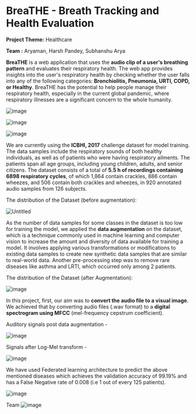 # BreaTHE - Breath Tracking and Health Evaluation

**Project Theme:** Healthcare

**Team :** Aryaman, Harsh Pandey, Subhanshu Arya

**BreaTHE** is a web application that uses the **audio clip of a user's breathing pattern** and evaluates their respiratory health. The web app provides insights into the user's respiratory health by checking whether the user falls into any of the following categories: **Bronchiolitis, Pneumonia, URTI, COPD, or Healthy**. BreaTHE has the potential to help people manage their respiratory health, especially in the current global pandemic, where respiratory illnesses are a significant concern to the whole humanity.

![image](https://github.com/Aryaman-Arya/BreaTHE/assets/85841043/558436c8-5435-43b9-9536-7e91b43cf7a4)

![image](https://github.com/Aryaman-Arya/BreaTHE/assets/85841043/eb3dd40b-d2a1-4f8e-804f-2ab6becba042)

![image](https://github.com/Aryaman-Arya/BreaTHE/assets/85841043/bbd351e7-4b8b-4923-ab68-33a43313c4f5)

We are currently using the **ICBHI, 2017** challenge dataset for model training. The data samples include the respiratory sounds of both healthy individuals, as well as of patients who were having respiratory ailments. The patients span all age groups, including young children, adults, and senior citizens. The dataset consists of a total of **5.5 h of recordings containing 6898 respiratory cycles**, of which 1,864 contain crackles, 886 contain wheezes, and 506 contain both crackles and wheezes, in 920 annotated audio samples from 126 subjects.

The distribution of the Dataset (before augmentation):

![Untitled](https://user-images.githubusercontent.com/75626387/229480543-113d512b-8309-4371-beba-24b1692fac0a.png)

As the number of data samples for some classes in the dataset is too low for training the model, we applied the **data augmentation** on the dataset, which is a technique commonly used in machine learning and computer vision to increase the amount and diversity of data available for training a model. It involves applying various transformations or modifications to existing data samples to create new synthetic data samples that are similar to real-world data. Another pre-processing step was to remove rare diseases like asthma and LRTI, which occurred only among 2 patients.

The distribution of the Dataset (after Augmentation):

![image](https://user-images.githubusercontent.com/85841043/229993755-c4fa7e48-696d-4be2-b34c-1fa880e1eeff.png)

In this project, first, our aim was to **convert the audio file to a visual image**. We achieved that by converting audio files (.wav format) to a **digital spectrogram using MFCC** (mel-frequency cepstrum coefficient).

Auditory signals post data augmentation - 

![image](https://user-images.githubusercontent.com/85841043/230002355-661e0acc-538c-4469-8a76-2138228a86a6.png)

Signals after Log-Mel transform - 

![image](https://user-images.githubusercontent.com/85841043/230003483-d3c861c8-9d30-4fc1-83eb-3ce58d37639f.png)

We have used Federated learning architecture to predict the above mentioned diseases which achieves the validation accuracy of 99.19% and has a False Negative rate of 0.008 (i.e 1 out of every 125 patients).

![image](https://github.com/Aryaman-Arya/BreaTHE/assets/85841043/abcadb73-9a42-4aba-846d-5f5131a8b364)

Team 
![image](https://github.com/harshp77/Breathe-Web/assets/76607486/a0c23257-8f3e-41f4-97a1-a36b37da4b05)

